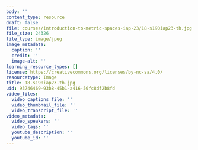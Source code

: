 ```yaml
---
body: ''
content_type: resource
draft: false
file: courses/introduction-to-metric-spaces-iap-23/18-s190iap23-th.jpg
file_size: 24326
file_type: image/jpeg
image_metadata:
  caption: ''
  credit: ''
  image-alt: ''
learning_resource_types: []
license: https://creativecommons.org/licenses/by-nc-sa/4.0/
resourcetype: Image
title: 18-s190iap23-th.jpg
uid: 93746469-93b8-45b1-a416-50fc8df2b8fd
video_files:
  video_captions_file: ''
  video_thumbnail_file: ''
  video_transcript_file: ''
video_metadata:
  video_speakers: ''
  video_tags: ''
  youtube_description: ''
  youtube_id: ''
---
```


